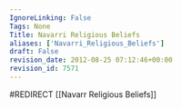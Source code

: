 ```yaml
---
IgnoreLinking: False
Tags: None
Title: Navarri Religious Beliefs
aliases: ['Navarri_Religious_Beliefs']
draft: False
revision_date: 2012-08-25 07:12:46+00:00
revision_id: 7571
---
```


#REDIRECT [[Navarr Religious Beliefs]]